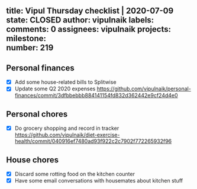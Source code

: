 title:	Vipul Thursday checklist | 2020-07-09
state:	CLOSED
author:	vipulnaik
labels:	
comments:	0
assignees:	vipulnaik
projects:	
milestone:	
number:	219
--
## Personal finances

- [x] Add some house-related bills to Splitwise
- [x] Update some Q2 2020 expenses https://github.com/vipulnaik/personal-finances/commit/3dfbbebbb884141154fd832d362442e9cf24d4e0

## Personal chores

- [x] Do grocery shopping and record in tracker https://github.com/vipulnaik/diet-exercise-health/commit/040916ef7480ad93f922c2c7902f772265932f96

## House chores

- [x] Discard some rotting food on the kitchen counter
- [x] Have some email conversations with housemates about kitchen stuff
